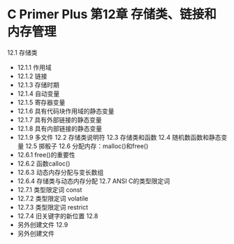 # C Primer Plus 第12章 存储类、链接和内存管理
12.1 存储类
  - 12.1.1 作用域
  - 12.1.2 链接
  - 12.1.3 存储时期
  - 12.1.4 自动变量
  - 12.1.5 寄存器变量
  - 12.1.6 具有代码块作用域的静态变量
  - 12.1.7 具有外部链接的静态变量
  - 12.1.8 具有内部链接的静态变量
  - 12.1.9 多文件
12.2 存储类说明符
12.3 存储类和函数
12.4 随机数函数和静态变量
12.5 掷骰子
12.6 分配内存：malloc()和free()
  - 12.6.1 free()的重要性
  - 12.6.2 函数calloc()
  - 12.6.3 动态内存分配与变长数组
  - 12.6.4 存储类与动态内存分配
12.7 ANSI C的类型限定词
  - 12.7.1 类型限定词 const
  - 12.7.2 类型限定词 volatile
  - 12.7.3 类型限定词 restrict
  - 12.7.4 旧关键字的新位置
12.8
  - 另外创建文件
12.9
  - 另外创建文件
